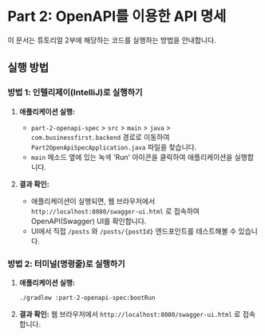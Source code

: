 # Part 2: OpenAPI를 이용한 API 명세

이 문서는 튜토리얼 2부에 해당하는 코드를 실행하는 방법을 안내합니다.

## 실행 방법

### 방법 1: 인텔리제이(IntelliJ)로 실행하기

1.  **애플리케이션 실행:**
    -   `part-2-openapi-spec` > `src` > `main` > `java` > `com.businessfirst.backend` 경로로 이동하여 `Part2OpenApiSpecApplication.java` 파일을 찾습니다.
    -   `main` 메소드 옆에 있는 녹색 'Run' 아이콘을 클릭하여 애플리케이션을 실행합니다.

2.  **결과 확인:**
    -   애플리케이션이 실행되면, 웹 브라우저에서 `http://localhost:8080/swagger-ui.html` 로 접속하여 OpenAPI(Swagger) UI를 확인합니다.
    -   UI에서 직접 `/posts` 와 `/posts/{postId}` 엔드포인트를 테스트해볼 수 있습니다.

### 방법 2: 터미널(명령줄)로 실행하기

1.  **애플리케이션 실행:**
    ```bash
    ./gradlew :part-2-openapi-spec:bootRun
    ```

2.  **결과 확인:**
    웹 브라우저에서 `http://localhost:8080/swagger-ui.html` 로 접속합니다.